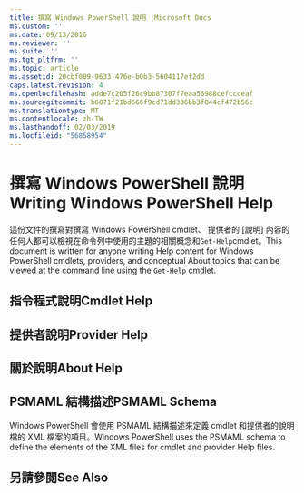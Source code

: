 ```yaml
---
title: 撰寫 Windows PowerShell 說明 |Microsoft Docs
ms.custom: ''
ms.date: 09/13/2016
ms.reviewer: ''
ms.suite: ''
ms.tgt_pltfrm: ''
ms.topic: article
ms.assetid: 20cbf009-9633-476e-b0b3-5604117ef2dd
caps.latest.revision: 4
ms.openlocfilehash: adde7c205f26c9bb87307f7eaa56988cefccdeaf
ms.sourcegitcommit: b6871f21bd666f9cd71dd336bb3f844cf472b56c
ms.translationtype: MT
ms.contentlocale: zh-TW
ms.lasthandoff: 02/03/2019
ms.locfileid: "56858954"
---
```

# <a name="writing-windows-powershell-help"></a><span data-ttu-id="74fd8-102">撰寫 Windows PowerShell 說明</span><span class="sxs-lookup"><span data-stu-id="74fd8-102">Writing Windows PowerShell Help</span></span>

<span data-ttu-id="74fd8-103">這份文件的撰寫對撰寫 Windows PowerShell cmdlet、 提供者的 [說明] 內容的任何人都可以檢視在命令列中使用的主題的相關概念和`Get-Help`cmdlet。</span><span class="sxs-lookup"><span data-stu-id="74fd8-103">This document is written for anyone writing Help content for Windows PowerShell cmdlets, providers, and conceptual About topics that can be viewed at the command line using the `Get-Help` cmdlet.</span></span>

## <a name="cmdlet-help"></a><span data-ttu-id="74fd8-104">指令程式說明</span><span class="sxs-lookup"><span data-stu-id="74fd8-104">Cmdlet Help</span></span>

## <a name="provider-help"></a><span data-ttu-id="74fd8-105">提供者說明</span><span class="sxs-lookup"><span data-stu-id="74fd8-105">Provider Help</span></span>

## <a name="about-help"></a><span data-ttu-id="74fd8-106">關於說明</span><span class="sxs-lookup"><span data-stu-id="74fd8-106">About Help</span></span>

## <a name="psmaml-schema"></a><span data-ttu-id="74fd8-107">PSMAML 結構描述</span><span class="sxs-lookup"><span data-stu-id="74fd8-107">PSMAML Schema</span></span>

 <span data-ttu-id="74fd8-108">Windows PowerShell 會使用 PSMAML 結構描述來定義 cmdlet 和提供者的說明檔的 XML 檔案的項目。</span><span class="sxs-lookup"><span data-stu-id="74fd8-108">Windows PowerShell uses the PSMAML schema to define the elements of the XML files for cmdlet and provider Help files.</span></span>

## <a name="see-also"></a><span data-ttu-id="74fd8-109">另請參閱</span><span class="sxs-lookup"><span data-stu-id="74fd8-109">See Also</span></span>
